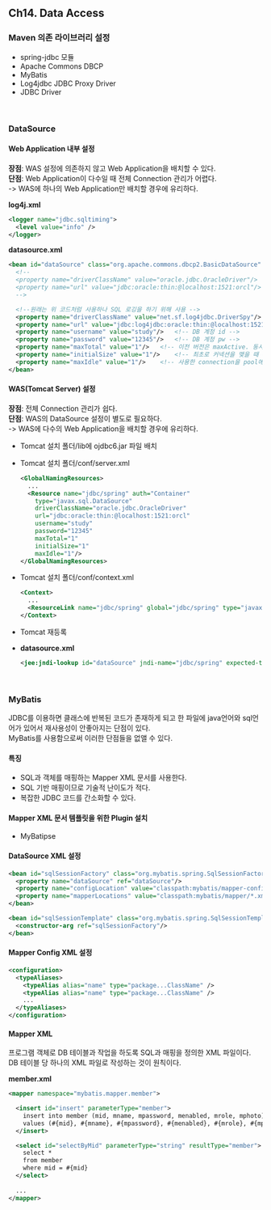 ## Ch14. Data Access
### Maven 의존 라이브러리 설정
- spring-jdbc 모듈
- Apache Commons DBCP
- MyBatis
- Log4jdbc JDBC Proxy Driver
- JDBC Driver

<br/>

### DataSource
#### Web Application 내부 설정
**장점**: WAS 설정에 의존하지 않고 Web Application을 배치할 수 있다.  
**단점**: Web Application이 다수일 때 전체 Connection 관리가 어렵다.  
-> WAS에 하나의 Web Application만 배치할 경우에 유리하다.

**log4j.xml**
```xml
<logger name="jdbc.sqltiming">
  <level value="info" />
</logger>
```

**datasource.xml**
```xml
<bean id="dataSource" class="org.apache.commons.dbcp2.BasicDataSource" destroy-method="close">
  <!--
  <property name="driverClassName" value="oracle.jdbc.OracleDriver"/>
  <property name="url" value="jdbc:oracle:thin:@localhost:1521:orcl"/>
  -->

  <!--원래는 위 코드처럼 사용하나 SQL 로깅을 하기 위해 사용 -->
  <property name="driverClassName" value="net.sf.log4jdbc.DriverSpy"/>
  <property name="url" value="jdbc:log4jdbc:oracle:thin:@localhost:1521:orcl"/>
  <property name="username" value="study"/>   <!-- DB 계정 id -->
  <property name="password" value="12345"/>   <!-- DB 계정 pw -->
  <property name="maxTotal" value="1"/>   <!-- 이전 버전은 maxActive. 동시에 사용할 수 있는 최대 커넥션 개수 (default = 8) -->
  <property name="initialSize" value="1"/>    <!-- 최초로 커넥션을 맺을 때 Connection pool에 생성되는 connection 수 -->
  <property name="maxIdle" value="1"/>    <!-- 사용한 connection을 pool에 반납할 시 최대로 유지할 개수 (default = 8)-->
</bean>
```

#### WAS(Tomcat Server) 설정
**장점**: 전체 Connection 관리가 쉽다.  
**단점**: WAS의 DataSource 설정이 별도로 필요하다.  
-> WAS에 다수의 Web Application을 배치할 경우에 유리하다.

- Tomcat 설치 폴더/lib에 ojdbc6.jar 파일 배치

- Tomcat 설치 폴더/conf/server.xml
  ```xml
  <GlobalNamingResources>
    ...
    <Resource name="jdbc/spring" auth="Container"
      type="javax.sql.DataSource"
      driverClassName="oracle.jdbc.OracleDriver"
      url="jdbc:oracle:thin:@localhost:1521:orcl"
      username="study"
      password="12345"
      maxTotal="1"
      initialSize="1"
      maxIdle="1"/>
  </GlobalNamingResources>
  ```
  
- Tomcat 설치 폴더/conf/context.xml
  ```xml
  <Context>
    ...
    <ResourceLink name="jdbc/spring" global="jdbc/spring" type="javax.sql.DataSource"/>
  </Context>
  ```
  
- Tomcat 재등록

- **datasource.xml**
  ```xml
  <jee:jndi-lookup id="dataSource" jndi-name="jdbc/spring" expected-type="javax.sql.DataSource"/>
  ```

<br/>

### MyBatis
JDBC를 이용하면 클래스에 반복된 코드가 존재하게 되고 한 파일에 java언어와 sql언어가 있어서 재사용성이 안좋아지는 단점이 있다.  
MyBatis를 사용함으로써 이러한 단점들을 없앨 수 있다.

#### 특징
- SQL과 객체를 매핑하는 Mapper XML 문서를 사용한다.
- SQL 기반 매핑이므로 기술적 난이도가 적다.
- 복잡한 JDBC 코드를 간소화할 수 있다.

#### Mapper XML 문서 템플릿을 위한 Plugin 설치
- MyBatipse

#### DataSource XML 설정
```xml
<bean id="sqlSessionFactory" class="org.mybatis.spring.SqlSessionFactoryBean">
  <property name="dataSource" ref="dataSource"/>
  <property name="configLocation" value="classpath:mybatis/mapper-config.xml"/>
  <property name="mapperLocations" value="classpath:mybatis/mapper/*.xml"/>
</bean>

<bean id="sqlSessionTemplate" class="org.mybatis.spring.SqlSessionTemplate">
  <constructor-arg ref="sqlSessionFactory"/>
</bean>
```

#### Mapper Config XML 설정
```xml
<configuration>
  <typeAliases>
    <typeAlias alias="name" type="package...ClassName" />
    <typeAlias alias="name" type="package...ClassName" />
    ...
  </typeAliases>
</configuration>
```

#### Mapper XML
프로그램 객체로 DB 테이블과 작업을 하도록 SQL과 매핑을 정의한 XML 파일이다.  
DB 테이블 당 하나의 XML 파일로 작성하는 것이 원칙이다.

**member.xml**
```xml
<mapper namespace="mybatis.mapper.member">

  <insert id="insert" parameterType="member">
    insert into member (mid, mname, mpassword, menabled, mrole, mphoto)
    values (#{mid}, #{mname}, #{mpassword}, #{menabled}, #{mrole}, #{mphoto})
  </insert>

  <select id="selectByMid" parameterType="string" resultType="member">
    select *
    from member
    where mid = #{mid}
  </select>
  
  ...
</mapper>
```
